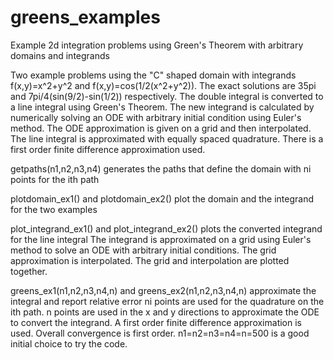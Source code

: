 # greens_examples
Example 2d integration problems using Green's Theorem with arbitrary domains and integrands

Two example problems using the "C" shaped domain with integrands f(x,y)=x^2+y^2 and f(x,y)=cos(1/2(x^2+y^2)).
The exact solutions are 35pi and 7pi/4(sin(9/2)-sin(1/2)) respectively.
The double integral is converted to a line integral using Green's Theorem.
The new integrand is calculated by numerically solving an ODE with arbitrary initial condition using Euler's method.
The ODE approximation is given on a grid and then interpolated.
The line integral is approximated with equally spaced quadrature.
There is a first order finite difference approximation used.

getpaths(n1,n2,n3,n4) generates the paths that define the domain with ni points for the ith path

plotdomain_ex1() and plotdomain_ex2() plot the domain and the integrand for the two examples

plot_integrand_ex1() and plot_integrand_ex2() plots the converted integrand for the line integral
The integrand is approximated on a grid using Euler's method to solve an ODE with arbitrary initial conditions.
The grid approximation is interpolated. The grid and interpolation are plotted together.

greens_ex1(n1,n2,n3,n4,n) and greens_ex2(n1,n2,n3,n4,n) approximate the integral and report relative error
ni points are used for the quadrature on the ith path. 
n points are used in the x and y directions to approximate the ODE to convert the integrand.
A first order finite difference approximation is used.
Overall convergence is first order. 
n1=n2=n3=n4=n=500 is a good initial choice to try the code.
